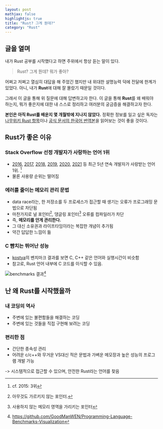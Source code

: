 ```yaml
---
layout: post
mathjax: false
highlightjs: true
title: "Rust? 그게 뭔데?"
category: "Rust"
---
```


## 글을 열며
내가 Rust 공부를 시작했다고 하면 주위에서 항상 듣는 말이 있다.

> Rust? 그게 뭔데? 뭐가 좋아?

어쩌고 저쩌고 열심히 대답을 해 주었긴 했지만 내 위대한 설명능력 덕에 전달에 한계가 있었다. 아니, 내가 **Rust**애 대해 잘 몰랐기 때문일 것이다.

그래서 이 글을 통해 위 질문에 대해 답변하고자 한다. 이 글을 통해 **Rust**를 왜 배워야 하는지, 뭐가 좋은지에 대한 내 스스로 정리하고 여러분의 궁금증을 해결하고자 한다.

**본인은 아직 Rust를 배운지 몇 개월밖에 지나지 않았다.** 정확한 정보를 일고 싶은 독자는 [나무위키 Rust 항목](https://namu.wiki/w/Rust#s-3.6)이나 [공식 문서의 한국어 번역본](https://rinthel.github.io/rust-lang-book-ko/)을 읽어보는 것이 좋을 것이다.


## Rust가 좋은 이유

### Stack Overflow 선정 개발자가 사랑하는 언어 1위
- [2016](https://insights.stackoverflow.com/survey/2016#technology-most-loved-dreaded-and-wanted),
[2017](https://insights.stackoverflow.com/survey/2017#most-loved-dreaded-and-wanted), 
[2018](https://insights.stackoverflow.com/survey/2018#most-loved-dreaded-and-wanted), 
[2019](https://insights.stackoverflow.com/survey/2019#most-loved-dreaded-and-wanted), 
[2020](https://insights.stackoverflow.com/survey/2020#most-loved-dreaded-and-wanted),
[2021](https://insights.stackoverflow.com/survey/2021#technology-most-loved-dreaded-and-wanted) 등 최근 5년 연속 개발자가 사랑받는 언어 1위. [^1]
- 물론 사용량 순위는 떨어짐
### 에러를 줄이는 메모리 관리 문법
- data race라는, 한 저장소를 두 프로세스가 접근할 때 생기는 오류가 프로그래밍 문법으로 차단됨
- 마찬가지로 널 포인터[^2], 댕글링 포인터[^3] 오류를 컴파일러가 차단
- 즉, **메모리를 안게 관리한다.**
- 그 대신 소유권과 라이프타임이라는 복잡한 개념이 추가됨
- 약간 답답한 느낌이 듦
### C 뺨치는 뛰어난 성능
- [kostya](https://github.com/kostya/benchmarks)의 벤치마크 결과를 보면 C, C++ 같은 언어와 실행시간이 비슷함
- 참고로, Rust 언어 내부에 C 코드를 이식할 수 있음.

![benchmarks 결과](https://raw.githubusercontent.com/GoodManWEN/Programming-Language-Benchmarks-Visualization/main/ranking.png)[^4]


## 난 왜 Rust를 시작했을까
### 내 코딩의 역사
- 주변에 있는 불편함들을 해결하는 코딩
- 주변에 있는 것들을 직접 구현해 보려는 코딩
### 편리한 점
- 간단한 종속성 관리
- 어려운 c/c++와 무거운 VS대신 적은 문법과 가벼운 메모장과 높은 성능의 프로그램 개발 가능

-> 시스템적으로 접근할 수 있으며, 안전한 Rust라는 언어를 찾음


[^1]: cf. 2015: 3위

[^2]: 아무것도 가르키지 않는 포인터. 

[^3]: 사용하지 않는 메모리 영역을 가리키는 포인터

[^4]: https://github.com/GoodManWEN/Programming-Language-Benchmarks-Visualization